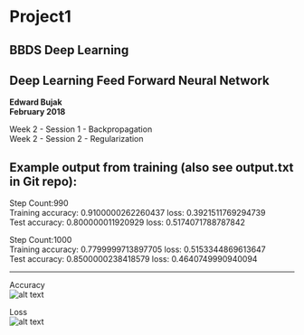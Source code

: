 # Project1
## BBDS Deep Learning
## Deep Learning Feed Forward Neural Network

**Edward Bujak**  
**February 2018**

Week 2 - Session 1 - Backpropagation    
Week 2 - Session 2 - Regularization

## Example output from training (also see output.txt in Git repo):

Step Count:990   
Training accuracy: 0.9100000262260437 loss: 0.3921511769294739  
Test accuracy: 0.800000011920929 loss: 0.5174071788787842

Step Count:1000  
Training accuracy: 0.7799999713897705 loss: 0.5153344869613647  
Test accuracy: 0.8500000238418579 loss: 0.4640749990940094

--------

Accuracy  
![alt text](https://raw.githubusercontent.com/ebujak1/Project1/accuracy.png "accuracy")    
  
Loss  
![alt text](https://raw.githubusercontent.com/ebujak1/Project1/loss.png "loss")     
